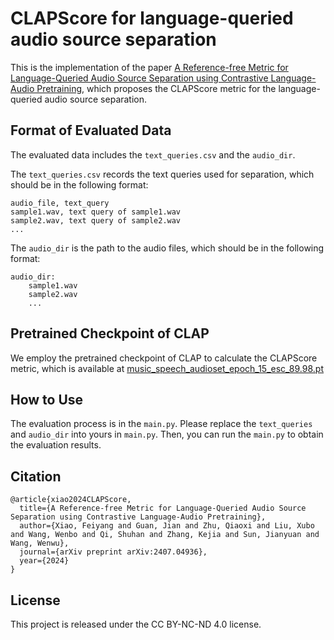 # CLAPScore for language-queried audio source separation

This is the implementation of the paper [A Reference-free Metric for Language-Queried Audio Source Separation using Contrastive Language-Audio Pretraining](https://arxiv.org/abs/2407.04936), which proposes the CLAPScore metric for the language-queried audio source separation.

## Format of Evaluated Data

The evaluated data includes the `text_queries.csv` and the `audio_dir`.

The `text_queries.csv` records the text queries used for separation, which should be in the following format:
```csv
audio_file, text_query
sample1.wav, text query of sample1.wav
sample2.wav, text query of sample2.wav
...
```

The `audio_dir` is the path to the audio files, which should be in the following format:
```
audio_dir:
    sample1.wav
    sample2.wav
    ...
```

## Pretrained Checkpoint of CLAP

We employ the pretrained checkpoint of CLAP to calculate the CLAPScore metric, which is available at [music_speech_audioset_epoch_15_esc_89.98.pt](https://huggingface.co/spaces/Audio-AGI/AudioSep/tree/main/checkpoint)

## How to Use

The evaluation process is in the `main.py`. Please replace the `text_queries` and `audio_dir` into yours in `main.py`. Then, you can run the `main.py` to obtain the evaluation results.

## Citation

```
@article{xiao2024CLAPScore,
  title={A Reference-free Metric for Language-Queried Audio Source Separation using Contrastive Language-Audio Pretraining},
  author={Xiao, Feiyang and Guan, Jian and Zhu, Qiaoxi and Liu, Xubo and Wang, Wenbo and Qi, Shuhan and Zhang, Kejia and Sun, Jianyuan and Wang, Wenwu},
  journal={arXiv preprint arXiv:2407.04936},
  year={2024}
}
```

## License

This project is released under the CC BY-NC-ND 4.0 license.
